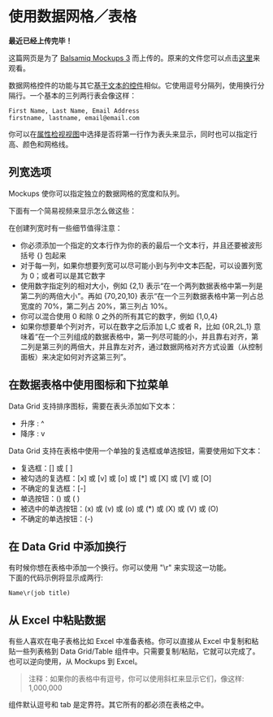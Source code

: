 # 使用数据网格／表格

**最近已经上传完毕！** 
   
这篇网页是为了 [Balsamiq Mockups 3](https://balsamiq.com/products/mockups/) 而上传的。原来的文件您可以点击[这里](http://media.balsamiq.com/files/Balsamiq_Mockups_v1-v2_Docs.pdf)来观看。

数据网格控件的功能与其它[基于文本的控件](http://support.balsamiq.com/customer/portal/articles/110121)相似。它使用逗号分隔列，使用换行分隔行。一个基本的三列两行表会像这样：  

```
First Name, Last Name, Email Address 
firstname, lastname, email@email.com
```

你可以在[属性检视视图](http://support.balsamiq.com/customer/portal/articles/110114)中选择是否将第一行作为表头来显示，同时也可以指定行高、颜色和网格线。  

## 列宽选项

Mockups 使你可以指定独立的数据网格的宽度和队列。  

下面有一个简易视频来显示怎么做这些：  
<!-- 一个视频 -->  
在创建列宽时有一些细节值得注意：  

- 你必须添加一个指定的文本行作为你的表的最后一个文本行，并且还要被波形括号 {} 包起来
- 对于每一列，如果你想要列宽可以尽可能小到与列中文本匹配，可以设置列宽为 0；或者可以是其它数字
- 使用数字指定列的相对大小，例如 {2,1} 表示“在一个两列数据表格中第一列是第二列的两倍大小”。再如 {70,20,10} 表示“在一个三列数据表格中第一列占总宽度的 70%，第二列占 20%，第三列占 10%。
- 你可以混合使用 0 和除 0 之外的所有其它的数字，例如 {1,0,4}
- 如果你想要单个列对齐，可以在数字之后添加 L,C 或者 R，比如 {0R,2L,1} 意味着“在一个三列组成的数据表格中，第一列尽可能的小，并且靠右对齐，第二列是第三列的两倍大，并且靠左对齐，通过数据网格对齐方式设置（从控制面板）来决定如何对齐这第三列”。

## 在数据表格中使用图标和下拉菜单

Data Grid 支持排序图标，需要在表头添加如下文本：

- 升序 : ^
- 降序 : v

Data Grid 支持在表格中使用一个单独的复选框或单选按钮，需要使用如下文本：

- 复选框：[] 或 [ ]
- 被勾选的复选框：[x] 或 [v] 或 [o] 或 [*] 或 [X] 或 [V] 或 [O]
- 不确定的复选框：[-]
- 单选按钮：() 或 ( )
- 被选中的单选按钮：(x) 或 (v) 或 (o) 或 (*) 或 (X) 或 (V) 或 (O)
- 不确定的单选按钮：(-)

## 在 Data Grid 中添加换行

有时候你想在表格中添加一个换行。你可以使用 "\r" 来实现这一功能。  
下面的代码示例将显示成两行:  

```
Name\r(job title)
```

## 从 Excel 中粘贴数据

有些人喜欢在电子表格比如 Excel 中准备表格。你可以直接从 Excel 中复制和粘贴一些列表格到 Data Grid/Table 组件中。只需要复制/粘贴，它就可以完成了。也可以逆向使用，从 Mockups 到 Excel。  

>注释：如果你的表格中有逗号，你可以使用斜杠来显示它们，像这样:  
>1\,000\,000

组件默认逗号和 tab 是定界符。其它所有的都必须在表格之中。
